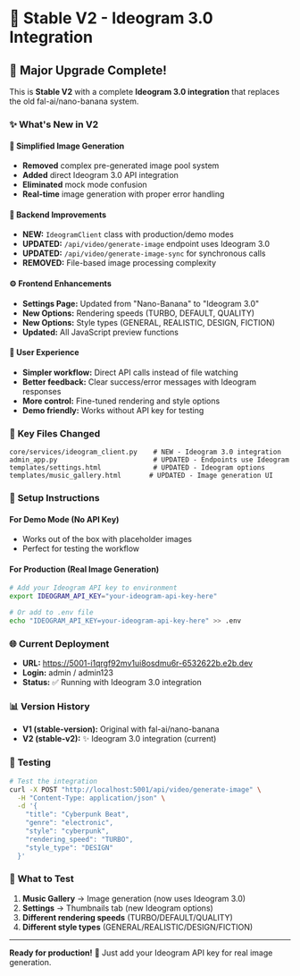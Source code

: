 # 🎨 Stable V2 - Ideogram 3.0 Integration

## 🚀 Major Upgrade Complete!

This is **Stable V2** with a complete **Ideogram 3.0 integration** that replaces the old fal-ai/nano-banana system.

### ✨ What's New in V2

#### 🎯 **Simplified Image Generation**
- **Removed** complex pre-generated image pool system
- **Added** direct Ideogram 3.0 API integration
- **Eliminated** mock mode confusion
- **Real-time** image generation with proper error handling

#### 🔄 **Backend Improvements** 
- **NEW:** `IdeogramClient` class with production/demo modes
- **UPDATED:** `/api/video/generate-image` endpoint uses Ideogram 3.0
- **UPDATED:** `/api/video/generate-image-sync` for synchronous calls
- **REMOVED:** File-based image processing complexity

#### ⚙️ **Frontend Enhancements**
- **Settings Page:** Updated from "Nano-Banana" to "Ideogram 3.0"
- **New Options:** Rendering speeds (TURBO, DEFAULT, QUALITY)
- **New Options:** Style types (GENERAL, REALISTIC, DESIGN, FICTION)
- **Updated:** All JavaScript preview functions

#### 🎨 **User Experience**
- **Simpler workflow:** Direct API calls instead of file watching
- **Better feedback:** Clear success/error messages with Ideogram responses
- **More control:** Fine-tuned rendering and style options
- **Demo friendly:** Works without API key for testing

### 📁 **Key Files Changed**

```
core/services/ideogram_client.py    # NEW - Ideogram 3.0 integration
admin_app.py                        # UPDATED - Endpoints use Ideogram
templates/settings.html             # UPDATED - Ideogram options
templates/music_gallery.html       # UPDATED - Image generation UI
```

### 🔧 **Setup Instructions**

#### **For Demo Mode (No API Key)**
- Works out of the box with placeholder images
- Perfect for testing the workflow

#### **For Production (Real Image Generation)**
```bash
# Add your Ideogram API key to environment
export IDEOGRAM_API_KEY="your-ideogram-api-key-here"

# Or add to .env file
echo "IDEOGRAM_API_KEY=your-ideogram-api-key-here" >> .env
```

### 🌐 **Current Deployment**
- **URL:** https://5001-i1qrgf92mv1ui8osdmu6r-6532622b.e2b.dev
- **Login:** admin / admin123
- **Status:** ✅ Running with Ideogram 3.0 integration

### 📊 **Version History**
- **V1 (stable-version):** Original with fal-ai/nano-banana
- **V2 (stable-v2):** ✨ Ideogram 3.0 integration (current)

### 🧪 **Testing**
```bash
# Test the integration
curl -X POST "http://localhost:5001/api/video/generate-image" \
  -H "Content-Type: application/json" \
  -d '{
    "title": "Cyberpunk Beat",
    "genre": "electronic", 
    "style": "cyberpunk",
    "rendering_speed": "TURBO",
    "style_type": "DESIGN"
  }'
```

### 🎯 **What to Test**
1. **Music Gallery** → Image generation (now uses Ideogram 3.0)
2. **Settings** → Thumbnails tab (new Ideogram options)
3. **Different rendering speeds** (TURBO/DEFAULT/QUALITY)
4. **Different style types** (GENERAL/REALISTIC/DESIGN/FICTION)

---

**Ready for production!** 🚀 Just add your Ideogram API key for real image generation.